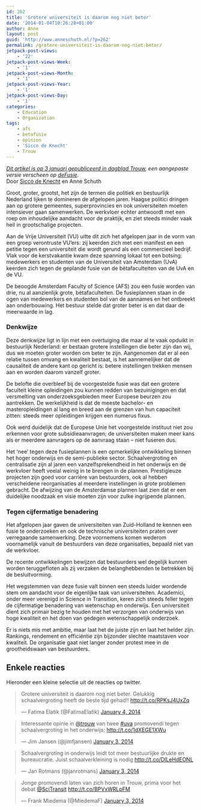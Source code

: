 ```yaml
---
id: 262
title: 'Grotere universiteit is daarom nog niet beter'
date: '2014-01-04T10:26:28+01:00'
author: Anne
layout: post
guid: 'http://www.anneschuth.nl/?p=262'
permalink: /grotere-universiteit-is-daarom-nog-niet-beter/
jetpack-post-views:
    - '22'
jetpack-post-views-Week:
    - '1'
jetpack-post-views-Month:
    - '1'
jetpack-post-views-Year:
    - '1'
jetpack-post-views-Day:
    - '1'
categories:
    - Education
    - Organization
tags:
    - afs
    - betafusie
    - opinion
    - 'Sicco de Knecht'
    - Trouw
---
```


*[Dit artikel is op 3 januari gepubliceerd in dagblad Trouw](http://bit.ly/Ko0FaA), een aangepaste versie verscheen op [deFusie](http://defusie.net/fusie-uva-en-vu-was-grootheidswaan/).*  
Door [Sicco de Knecht](http://siccodeknecht.wordpress.com/) en Anne Schuth

Groot, groter, grootst, het zijn de termen die politiek en bestuurlijk Nederland lijken te domineren de afgelopen jaren. Haagse politici dringen aan op grotere gemeentes, superprovincies en ook universiteiten moeten intensiever gaan samenwerken. De werkvloer echter antwoordt met een roep om inhoudelijke aandacht voor de praktijk, en ziet steeds minder vaak heil in grootschalige projecten.

Aan de Vrije Universiteit (VU) uitte dit zich het afgelopen jaar in de vorm van een groep verontruste VU’ers: zij keerden zich met een manifest en een petitie tegen een universiteit die wordt gerund als een commercieel bedrijf. Vlak voor de kerstvakantie kwam deze spanning lokaal tot een botsing: medewerkers en studenten van de Universiteit van Amsterdam (UvA) keerden zich tegen de geplande fusie van de bètafaculteiten van de UvA en de VU.

De beoogde Amsterdam Faculty of Science (AFS) zou een fusie worden van drie, nu al aanzienlijk grote, bètafaculteiten. De fusieplannen staan in de ogen van medewerkers en studenten bol van de aannames en het ontbreekt aan onderbouwing. Het bestuur stelde dat groter beter is en dat daar de meerwaarde in lag.

### Denkwijze

Deze denkwijze ligt in lijn met een overtuiging die maar al te vaak opduikt in bestuurlijk Nederland: er bestaan grotere instellingen die beter zijn dan wij, dus we moeten groter worden om beter te zijn. Aangenomen dat er al een relatie tussen omvang en kwaliteit bestaat, is het aannemelijker dat de causaliteit de andere kant op gericht is: betere instellingen trekken mensen aan en worden daarom vanzelf groter.

De belofte die overbleef bij de voorgestelde fusie was dat een grotere faculteit kleine opleidingen zou kunnen redden van bezuinigingen en dat versmelting van onderzoeksgebieden meer Europese beurzen zou aantrekken. De werkelijkheid is dat de meeste bachelor- en masteropleidingen al lang en breed aan de grenzen van hun capaciteit zitten: steeds meer opleidingen krijgen een numerus fixus.

Ook werd duidelijk dat de Europese Unie het voorgestelde instituut niet zou erkennen voor grote subsidieaanvragen; de universiteiten maken meer kans als er meerdere aanvragers op de aanvraag staan – niet fuseren dus.

Het ‘nee’ tegen deze fusieplannen is een opmerkelijke ontwikkeling binnen het hoger onderwijs en de semi-publieke sector. Schaalvergroting en centralisatie zijn al jaren een vanzelfsprekendheid in het onderwijs en de werkvloer heeft veelal weinig in te brengen in de plannen. Prestigieuze projecten zijn goed voor carrière van bestuurders, ook al hebben verscheidene reorganisaties al meerdere instellingen in grote problemen gebracht. De afwijzing van de Amsterdamse plannen laat zien dat er een duidelijke noodzaak en visie moeten zijn voor zulke ingrijpende plannen.

### Tegen cijfermatige benadering

Het afgelopen jaar gaven de universiteiten van Zuid-Holland te kennen een fusie te onderzoeken en ook de technische universiteiten praten over verregaande samenwerking. Deze voornemens komen wederom voornamelijk vanuit de bestuurders van deze organisaties, bepaald niet van de werkvloer.

De recente ontwikkelingen bewijzen dat bestuurders wel degelijk kunnen worden teruggefloten als zij verzaken de belanghebbenden te betrekken bij de besluitvorming.

Het wegstemmen van deze fusie valt binnen een steeds luider wordende stem om aandacht voor de eigenlijke taak van universiteiten. Academici, onder meer verenigd in Science in Transition, keren zich steeds feller tegen de cijfermatige benadering van wetenschap en onderwijs. Een universiteit dient zich primair bezig te houden met het verzorgen van onderwijs van hoge kwaliteit en het doen van gedegen wetenschappelijk onderzoek.

Er is niets mis met ambitie, maar laat het de juiste zijn en laat het helder zijn. Rankings, rendement en efficiëntie zijn bijzonder slechte maatstaven voor kwaliteit. De organisatie gaat niet langer zonder protest mee in de grootheidswaan van bestuurders.

## Enkele reacties

Hieronder een kleine selectie uit de reacties op twitter.

> Grotere universiteit is daarom nog niet beter. Gelukkig schaalvergroting heeft de beste tijd gehad!! <http://t.co/RPKsJ4UxZq>
> 
> — Fatima Elatik (@FatimaElatik) [January 4, 2014](https://twitter.com/FatimaElatik/status/419375443251560448?ref_src=twsrc%5Etfw)

<script async="" charset="utf-8" src="https://platform.twitter.com/widgets.js"></script>

> Interessante opinie in [@trouw](https://twitter.com/trouw?ref_src=twsrc%5Etfw) van twee [\#uva](https://twitter.com/hashtag/uva?src=hash&ref_src=twsrc%5Etfw) promovendi tegen schaalvergroting in het onderwijs: <http://t.co/1dXEGE1XWu>
> 
> — Jim Jansen (@jimfjansen) [January 3, 2014](https://twitter.com/jimfjansen/status/419187443892363265?ref_src=twsrc%5Etfw)

<script async="" charset="utf-8" src="https://platform.twitter.com/widgets.js"></script>

> Schaalvergroting in onderwijs leidt tot meer bestuurlijke drukte en bureaucratie. Juist schaalverkleining is nodig <http://t.co/DlLeHdEONL>
> 
> — Jan Rotmans (@janrotmans) [January 3, 2014](https://twitter.com/janrotmans/status/419081910594580480?ref_src=twsrc%5Etfw)

<script async="" charset="utf-8" src="https://platform.twitter.com/widgets.js"></script>

> Jonge promovendi laten van zich horen in Trouw, prima voor het debat [@SciTransit](https://twitter.com/SciTransit?ref_src=twsrc%5Etfw) <http://t.co/BPVxWRLpFM>
> 
> — Frank Miedema (@MiedemaF) [January 3, 2014](https://twitter.com/MiedemaF/status/419210500661346304?ref_src=twsrc%5Etfw)

<script async="" charset="utf-8" src="https://platform.twitter.com/widgets.js"></script>